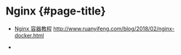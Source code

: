 # Nginx {#page-title}

* [Nginx 容器教程](http://www.ruanyifeng.com/blog/2018/02/nginx-docker.html) http://www.ruanyifeng.com/blog/2018/02/nginx-docker.html

* 


